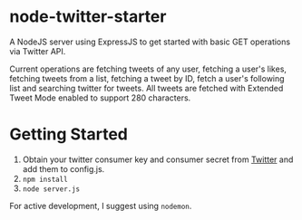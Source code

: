 # node-twitter-starter
A NodeJS server using ExpressJS to get started with basic GET operations via Twitter API.

Current operations are fetching tweets of any user, fetching a user's likes, fetching tweets from a list, fetching a tweet by ID, fetch a user's following list and searching twitter for tweets. All tweets are fetched with Extended Tweet Mode enabled to support 280 characters.

# Getting Started
1. Obtain your twitter consumer key and consumer secret from [Twitter](https://apps.twitter.com/) and add them to config.js.
2. `npm install`
3. `node server.js`

For active development, I suggest using `nodemon`.
